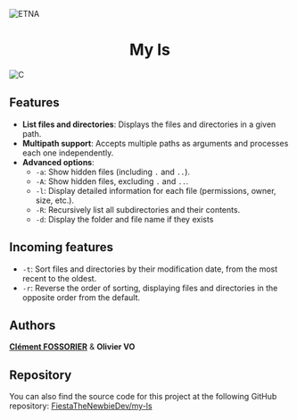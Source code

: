 ![ETNA](https://etna.io/wp-content/themes/etna-refonte-theme/assets/images/logo-etna.png)

<h1 align="center">My ls</h1>

![C](https://img.shields.io/badge/C-grey?style=flat-square&logo=c)

## Features

- **List files and directories**: Displays the files and directories in a given path.
- **Multipath support**: Accepts multiple paths as arguments and processes each one independently.
- **Advanced options**:
    - `-a`: Show hidden files (including `.` and `..`).
    - `-A`: Show hidden files, excluding `.` and `..`.
    - `-l`: Display detailed information for each file (permissions, owner, size, etc.).
    - `-R`: Recursively list all subdirectories and their contents.
    - `-d`: Display the folder and file name if they exists

## Incoming features

- `-t`: Sort files and directories by their modification date, from the most recent to the oldest.
- `-r`: Reverse the order of sorting, displaying files and directories in the opposite order from the default.

## Authors

[**Clément FOSSORIER**](https://github.com/FiestaTheNewbieDev) & **Olivier VO**

## Repository

You can also find the source code for this project at the following GitHub repository:
[FiestaTheNewbieDev/my-ls](https://github.com/FiestaTheNewbieDev/my-ls)
